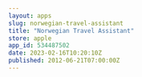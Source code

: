 ```yaml
---
layout: apps
slug: norwegian-travel-assistant
title: "Norwegian Travel Assistant"
store: apple
app_id: 534487502
date: 2023-02-16T10:20:10Z
published: 2012-06-21T07:00:00Z
---
```

